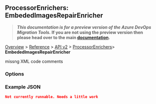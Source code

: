 ## ProcessorEnrichers: EmbededImagesRepairEnricher

>**_This documentation is for a preview version of the Azure DevOps Migration Tools._ If you are not using the preview version then please head over to the main [documentation](https://nkdagility.github.io/azure-devops-migration-tools).**

[Overview](/docs/index.md) > [Reference](/docs/Reference/index.md) > [API v2](/docs/Reference/v2/index.md) > [ProcessorEnrichers](/docs/Reference/v2/ProcessorEnrichers/index.md)> **EmbededImagesRepairEnricher**

missng XML code comments

### Options

<Options>

### Example JSON

```JSON
Not currently runnable. Needs a little work
```